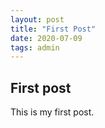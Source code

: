 ```yaml
---
layout: post
title: "First Post"
date: 2020-07-09
tags: admin
---
```


## First post

This is my first post.
